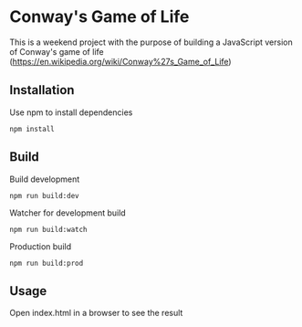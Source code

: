 # Conway's Game of Life
This is a weekend project with the purpose of building a JavaScript version of Conway's game of life (https://en.wikipedia.org/wiki/Conway%27s_Game_of_Life)

## Installation
Use npm to install dependencies
```
npm install
```
## Build
Build development
```
npm run build:dev
```
Watcher for development build
```
npm run build:watch
```
Production build
```
npm run build:prod
```
## Usage
Open index.html in a browser to see the result
